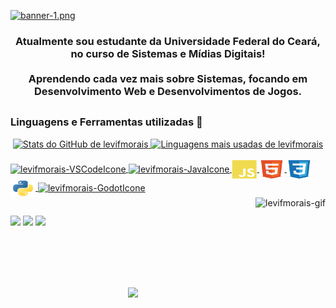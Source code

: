 [![banner-1.png](https://i.postimg.cc/DftDG0c6/banner-1.png)](https://github.com/levifmorais)

### <p align="center">Atualmente sou estudante da Universidade Federal do Ceará, no curso de Sistemas e Mídias Digitais! <br></br> Aprendendo cada vez mais sobre Sistemas, focando em Desenvolvimento Web e Desenvolvimentos de Jogos.</p>

##

### Linguagens e Ferramentas utilizadas 🚀
<div align="center">
<a href="https://github.com/levifmorais">
<img alt="Stats do GitHub de levifmorais" src="https://github-readme-stats.vercel.app/api?username=levifmorais&show_icons=true&theme=dark"></img>
<img alt="Linguagens mais usadas de levifmorais" src="https://github-readme-stats.vercel.app/api/top-langs/?username=levifmorais&theme=dark&layout=compact"></img>
</div>

<div dir="auto"><br>
  <img align="center" style="max-width:100%;" height="30" width="40" alt="levifmorais-VSCodeIcone" src="https://cdn.jsdelivr.net/gh/devicons/devicon/icons/vscode/vscode-original.svg" />
  <img align="center" style="max-width:100%;" height="30" width="40" alt="levifmorais-JavaIcone" src="https://cdn.jsdelivr.net/gh/devicons/devicon/icons/java/java-original.svg"/>     
  <img align="center" alt="levifmorais-JsIcone" height="30" width="40" src="https://raw.githubusercontent.com/devicons/devicon/master/icons/javascript/javascript-plain.svg" style="max-width: 100%;">
  <img align="center" alt="levifmorais-HTMLIcone" height="30" width="40" src="https://raw.githubusercontent.com/devicons/devicon/master/icons/html5/html5-original.svg" style="max-width: 100%;">
  <img align="center" alt="levifmorais-CSSIcone" height="30" width="40" src="https://raw.githubusercontent.com/devicons/devicon/master/icons/css3/css3-original.svg" style="max-width: 100%;">
  <img align="center" alt="levifmorais-PythonIcone" height="30" width="40" src="https://raw.githubusercontent.com/devicons/devicon/master/icons/python/python-original.svg" style="max-width: 100%;">
  <img align="center" alt="levifmorais-GodotIcone" height="30" width="40" src="https://cdn.jsdelivr.net/gh/devicons/devicon/icons/godot/godot-original.svg" style="max-width: 100%;">
  
</div>

<img align="right" alt="levifmorais-gif" height="150" src="https://i.postimg.cc/jSjZwkZV/logoo500.gif" style="max-width: 100%; display: unset !important;">

##
<div dir="auto"><a href="https://github.com/levifmorais"> 
  <a href="mailto:leviferreiramorais@gmail.com"><img src="https://camo.githubusercontent.com/927d6b3961fa048ff7303daf291cb5869dfa25018997cf8c1373c2f6a85b1458/68747470733a2f2f696d672e736869656c64732e696f2f62616467652f2d476d61696c2d2532333333333f7374796c653d666f722d7468652d6261646765266c6f676f3d676d61696c266c6f676f436f6c6f723d7768697465" style="max-width: 100%;"></a>
  <a href="https://www.linkedin.com/in/levi-ferreira-de-morais/" rel="nofollow"><img src="https://camo.githubusercontent.com/c00f87aeebbec37f3ee0857cc4c20b21fefde8a96caf4744383ebfe44a47fe3f/68747470733a2f2f696d672e736869656c64732e696f2f62616467652f2d4c696e6b6564496e2d2532333030373742353f7374796c653d666f722d7468652d6261646765266c6f676f3d6c696e6b6564696e266c6f676f436f6c6f723d7768697465" style="max-width: 100%;"></a>
  <a href="https://instagram.com/levifmorais" rel="nofollow"><img src="https://camo.githubusercontent.com/acaa286597b43c96dc02b69b90de15a65c52063e31835b763a061cc815f64bac/68747470733a2f2f696d672e736869656c64732e696f2f62616467652f2d496e7374616772616d2d2532334534343035463f7374796c653d666f722d7468652d6261646765266c6f676f3d696e7374616772616d266c6f676f436f6c6f723d7768697465" style="max-width: 100%;"></a>

  <br></br>
  <br></br>

<div align="center"> <a href="https://github.com/levifmorais">
<img src="https://readme-typing-svg.herokuapp.com?color=F7F7F7&width=450&lines=Aprendendo+sempre%2C+um+dia+de+cada+vez."
</div>
